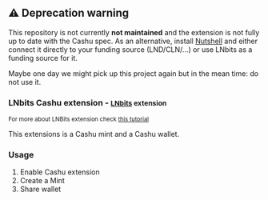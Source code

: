 ## ⚠️ Deprecation warning

This repository is not currently **not maintained** and the extension is not fully up to date with the Cashu spec. As an alternative, install [Nutshell](https://github.com/cashubtc/nutshell) and either connect it directly to your funding source (LND/CLN/...) or use LNbits as a funding source for it.

Maybe one day we might pick up this project again but in the mean time: do not use it.

### LNbits Cashu extension - <small>[LNbits](https://github.com/lnbits/lnbits) extension</small>
<small>For more about LNBits extension check [this tutorial](https://github.com/lnbits/lnbits/wiki/LNbits-Extensions)</small>

This extensions is a Cashu mint and a Cashu wallet. 

### Usage

1. Enable Cashu extension
2. Create a Mint
3. Share wallet


